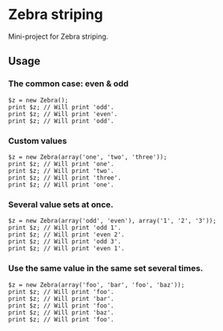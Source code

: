 Zebra striping
==============

Mini-project for Zebra striping.

Usage
-----

### The common case: even & odd

    $z = new Zebra();
    print $z; // Will print 'odd'.
    print $z; // Will print 'even'.
    print $z; // Will print 'odd'.

### Custom values

    $z = new Zebra(array('one', 'two', 'three'));
    print $z; // Will print 'one'.
    print $z; // Will print 'two'.
    print $z; // Will print 'three'.
    print $z; // Will print 'one'.

### Several value sets at once.

    $z = new Zebra(array('odd', 'even'), array('1', '2', '3'));
    print $z; // Will print 'odd 1'.
    print $z; // Will print 'even 2'.
    print $z; // Will print 'odd 3'.
    print $z; // Will print 'even 1'.

### Use the same value in the same set several times.

    $z = new Zebra(array('foo', 'bar', 'foo', 'baz'));
    print $z; // Will print 'foo'.
    print $z; // Will print 'bar'.
    print $z; // Will print 'foo'.
    print $z; // Will print 'baz'.
    print $z; // Will print 'foo'.
